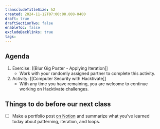 ```yaml
---
transcludeTitleSize: h2
created: 2024-11-12T07:00:00.000-0400
draft: true
draftSectionTwo: false
enableToc: false
excludeBacklinks: true
tags:
---
```

## Agenda
1. Exercise: [[Blur Gig Poster - Applying Iteration]]
	- Work with your randomly assigned partner to complete this activity.
2. Activity: [[Computer Security with Hacktivate]]
	- With any time you have remaining, you are welcome to continue working on Hacktivate challenges.
	  
## Things to do before our next class
- [ ] Make a portfolio post [on Notion](https://notion.so) and summarize what you've learned today about patterning, iteration, and loops.